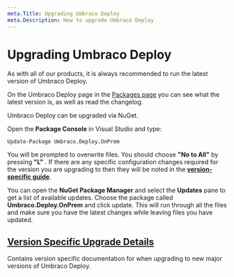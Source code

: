 ```yaml
---
meta.Title: Upgrading Umbraco Deploy
meta.Description: How to upgrade Umbraco Deploy
---
```


# Upgrading Umbraco Deploy

As with all of our products, it is always recommended to run the latest version of Umbraco Deploy.

On the Umbraco Deploy page in the [Packages page](https://our.umbraco.com/packages/developer-tools/umbraco-deploy/) you can see what the latest version is, as well as read the changelog.

Umbraco Deploy can be upgraded via NuGet.

Open the **Package Console** in Visual Studio and type:

`Update-Package Umbraco.Deploy.OnPrem`

You will be prompted to overwrite files. You should choose **"No to All"** by pressing **"L"** . If there are any specific configuration changes required for the version you are upgrading to then they will be noted in the [**version-specific guide**](broken-reference).

You can open the **NuGet Package Manager** and select the **Updates** pane to get a list of available updates. Choose the package called **Umbraco.Deploy.OnPrem** and click update. This will run through all the files and make sure you have the latest changes while leaving files you have updated.

## [Version Specific Upgrade Details](version-specific.md)

Contains version specific documentation for when upgrading to new major versions of Umbraco Deploy.
